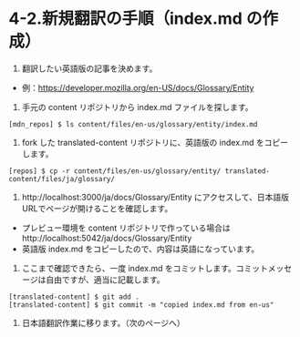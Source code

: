 # 4-2.新規翻訳の手順（index.md の作成）

1. 翻訳したい英語版の記事を決めます。
  - 例：https://developer.mozilla.org/en-US/docs/Glossary/Entity
1. 手元の content リポジトリから index.md ファイルを探します。
  ```
  [mdn_repos] $ ls content/files/en-us/glossary/entity/index.md
  ```
1. fork した translated-content リポジトリに、英語版の index.md をコピーします。
  ```
  [repos] $ cp -r content/files/en-us/glossary/entity/ translated-content/files/ja/glossary/
  ```
1. http://localhost:3000/ja/docs/Glossary/Entity にアクセスして、日本語版URLでページが開けることを確認します。
  - プレビュー環境を content リポジトリで作っている場合は http://localhost:5042/ja/docs/Glossary/Entity
  - 英語版 index.md をコピーしたので、内容は英語になっています。
1. ここまで確認できたら、一度 index.md をコミットします。コミットメッセージは自由ですが、適当に記載します。
  ```
  [translated-content] $ git add .
  [translated-content] $ git commit -m "copied index.md from en-us"
  ```
1. 日本語翻訳作業に移ります。（次のページへ）
